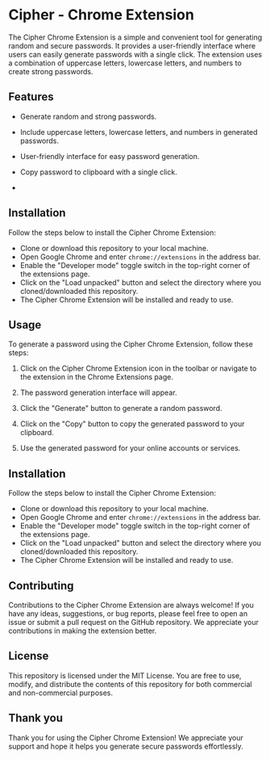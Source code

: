 # Cipher - Chrome Extension

The Cipher Chrome Extension is a simple and convenient tool for generating random and secure passwords. It provides a user-friendly interface where users can easily generate passwords with a single click. The extension uses a combination of uppercase letters, lowercase letters, and numbers to create strong passwords.


## Features

- Generate random and strong passwords.

- Include uppercase letters, lowercase letters, and numbers in generated passwords.

- User-friendly interface for easy password generation.

- Copy password to clipboard with a single click.
- 
## Installation

Follow the steps below to install the Cipher Chrome Extension:


- Clone or download this repository to your local machine.
- Open Google Chrome and enter `chrome://extensions` in the address bar.
- Enable the "Developer mode" toggle switch in the top-right corner of the extensions page.
- Click on the "Load unpacked" button and select the directory where you cloned/downloaded this repository.
- The Cipher Chrome Extension will be installed and ready to use.


## Usage

To generate a password using the Cipher Chrome Extension, follow these steps:

1. Click on the Cipher Chrome Extension icon in the toolbar or navigate to the extension in the Chrome Extensions page.

2. The password generation interface will appear.

3. Click the "Generate" button to generate a random password.

4. Click on the "Copy" button to copy the generated password to your clipboard.

5. Use the generated password for your online accounts or services.

## Installation

Follow the steps below to install the Cipher Chrome Extension:


- Clone or download this repository to your local machine.
- Open Google Chrome and enter `chrome://extensions` in the address bar.
- Enable the "Developer mode" toggle switch in the top-right corner of the extensions page.
- Click on the "Load unpacked" button and select the directory where you cloned/downloaded this repository.
- The Cipher Chrome Extension will be installed and ready to use.


## Contributing

Contributions to the Cipher Chrome Extension are always welcome! If you have any ideas, suggestions, or bug reports, please feel free to open an issue or submit a pull request on the GitHub repository. We appreciate your contributions in making the extension better.

## License

This repository is licensed under the MIT License. You are free to use, modify, and distribute the contents of this repository for both commercial and non-commercial purposes.

## Thank you

Thank you for using the Cipher Chrome Extension! We appreciate your support and hope it helps you generate secure passwords effortlessly.
